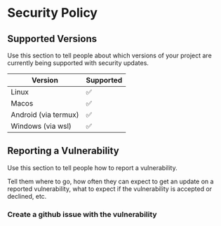 # Security Policy

## Supported Versions

Use this section to tell people about which versions of your project are
currently being supported with security updates.

| Version               | Supported          |
| -------               | ------------------ |
| Linux                 | :white_check_mark: |
| Macos                 | :white_check_mark: |
| Android (via termux)  | :white_check_mark: |
| Windows (via wsl)     | :white_check_mark: |

## Reporting a Vulnerability

Use this section to tell people how to report a vulnerability.

Tell them where to go, how often they can expect to get an update on a
reported vulnerability, what to expect if the vulnerability is accepted or
declined, etc.

### Create a github issue with the vulnerability
